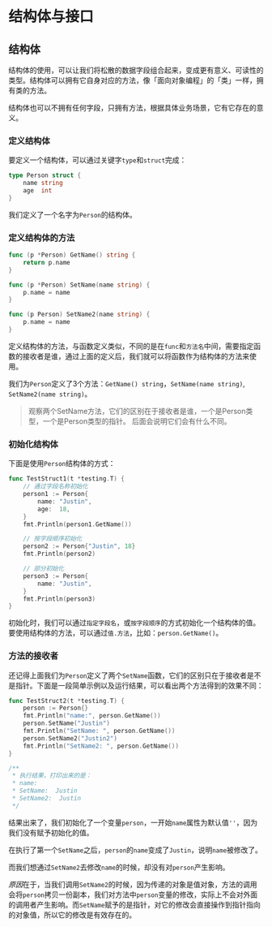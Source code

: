 # 结构体与接口

## 结构体

结构体的使用，可以让我们将松散的数据字段组合起来，变成更有意义、可读性的类型。结构体可以拥有它自身对应的方法，像「面向对象编程」的「类」一样，拥有类的方法。

结构体也可以不拥有任何字段，只拥有方法，根据具体业务场景，它有它存在的意义。

### 定义结构体

要定义一个结构体，可以通过关键字`type`和`struct`完成：

```Go
type Person struct {
	name string
	age  int
}
```

我们定义了一个名字为`Person`的结构体。

### 定义结构体的方法

```Go
func (p *Person) GetName() string {
	return p.name
}

func (p *Person) SetName(name string) {
	p.name = name
}

func (p Person) SetName2(name string) {
	p.name = name
}
```

定义结构体的方法，与函数定义类似，不同的是在`func`和`方法名`中间，需要指定函数的接收者是谁，通过上面的定义后，我们就可以将函数作为结构体的方法来使用。

我们为`Person`定义了3个方法：`GetName() string`，`SetName(name string)`, `SetName2(name string)`。

> 观察两个SetName方法，它们的区别在于接收者是谁，一个是Person类型，一个是Person类型的指针。
> 后面会说明它们会有什么不同。

### 初始化结构体

下面是使用`Person`结构体的方式：

```Go
func TestStruct1(t *testing.T) {
	// 通过字段名称初始化
	person1 := Person{
		name: "Justin",
		age:  18,
	}
	fmt.Println(person1.GetName())

	// 按字段顺序初始化
	person2 := Person{"Justin", 18}
	fmt.Println(person2)

	// 部分初始化
	person3 := Person{
		name: "Justin",
	}
	fmt.Println(person3)
}
```

初始化时，我们可以通过`指定字段名`，或`按字段顺序`的方式初始化一个结构体的值。
要使用结构体的方法，可以通过`值.方法`，比如：`person.GetName()`。

### 方法的接收者

还记得上面我们为`Person`定义了两个`SetName`函数，它们的区别只在于接收者是不是指针。下面是一段简单示例以及运行结果，可以看出两个方法得到的效果不同：

```Go
func TestStruct2(t *testing.T) {
	person := Person{}
	fmt.Println("name:", person.GetName())
	person.SetName("Justin")
	fmt.Println("SetName: ", person.GetName())
	person.SetName2("Justin2")
	fmt.Println("SetName2: ", person.GetName())
}

/**
 * 执行结果，打印出来的是：
 * name:
 * SetName:  Justin
 * SetName2:  Justin
 */
```

结果出来了，我们初始化了一个变量`person`，一开始`name`属性为默认值`''`，因为我们没有赋予初始化的值。

在执行了第一个`SetName`之后，`person`的`name`变成了`Justin`，说明`name`被修改了。

而我们想通过`SetName2`去修改`name`的时候，却没有对`person`产生影响。

*原因*在于，当我们调用`SetName2`的时候，因为传递的对象是值对象，方法的调用会将`person`拷贝一份副本，我们对方法中`person`变量的修改，实际上不会对外面的调用者产生影响。而`SetName`赋予的是指针，对它的修改会直接操作到指针指向的对象值，所以它的修改是有效存在的。
